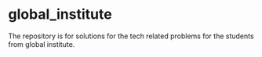 # global_institute
The repository is for solutions for the tech related problems for the students from global institute.  
